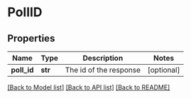 # PollID

## Properties
Name | Type | Description | Notes
------------ | ------------- | ------------- | -------------
**poll_id** | **str** | The id of the response | [optional] 

[[Back to Model list]](../README.md#documentation-for-models) [[Back to API list]](../README.md#documentation-for-api-endpoints) [[Back to README]](../README.md)

